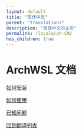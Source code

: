 ```yaml
---
layout: default
title: "简体中文"
parent: "Translations"
description: "简体中文的主页"
permalink: /locale/zh-CN/
has_children: true
---
```


# ArchWSL 文档

[如何安装](How-to-Setup.md)

[如何使用](How-to-Use.md)

[已知问题](Known-issues.md)

[回到翻译列表](../Translations.md)
